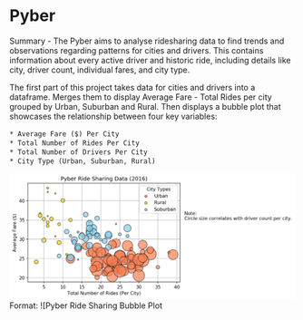 # Pyber

Summary - The Pyber aims to analyse ridesharing data to find trends and observations regarding patterns for cities and drivers. This contains information about every active driver and historic ride, including details like city, driver count, individual fares, and city type.

The first part of this project takes data for cities and drivers into a dataframe. Merges them to display Average Fare - Total Rides per city grouped by Urban, Suburban and Rural. Then displays a bubble plot that showcases the relationship between four key variables:

    * Average Fare ($) Per City
    * Total Number of Rides Per City
    * Total Number of Drivers Per City
    * City Type (Urban, Suburban, Rural)

![Pyber Ride Sharing Bubble Plot](PyberRideSharingData.png)
Format: ![Pyber Ride Sharing Bubble Plot



